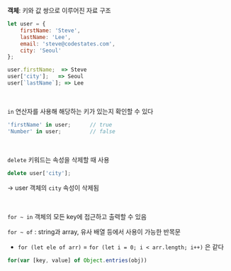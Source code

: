 **객체**: 키와 값 쌍으로 이루어진 자료 구조

```jsx
let user = {
	firstName: 'Steve',
	lastName: 'Lee',
	email: 'steve@codestates.com',
	city: 'Seoul'
};

user.firstName;  => Steve
user['city'];   => Seoul
user[`lastName`]; => Lee
```

<br>

`in` 연산자를 사용해 해당하는 키가 있는지 확인할 수 있다

```jsx
'firstName' in user;      // true
'Number' in user;         // false
```

<br>

`delete` 키워드는 속성을 삭제할 때 사용

```jsx
delete user['city'];
```

→ user 객체의 `city` 속성이 삭제됨

<br>

`for ~ in` 객체의 모든 key에 접근하고 출력할 수 있음

`for ~ of` : string과 array, 유사 배열 등에서 사용이 가능한 반목문

- `for (let ele of arr)` = `for (let i = 0; i < arr.length; i++)` 은 같다
```jsx
for(var [key, value] of Object.entries(obj))
```
